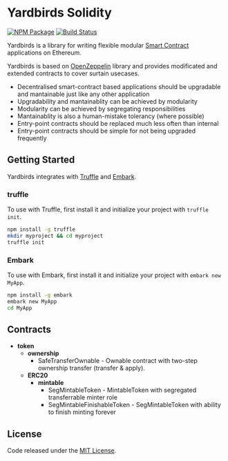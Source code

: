 # Yardbirds Solidity
[![NPM Package](https://img.shields.io/npm/v/yardbirds.svg?style=flat-square)](https://www.npmjs.org/package/yardbirds)
[![Build Status](https://img.shields.io/travis/urvalla/yardbirds.svg?branch=master&style=flat-square)](https://travis-ci.org/urvalla/yardbirds)

Yardbirds is a library for writing flexible modular [Smart Contract](https://en.wikipedia.org/wiki/Smart_contract) applications on Ethereum.

Yardbirds is based on [OpenZeppelin](https://github.com/OpenZeppelin/openzeppelin-solidity) library and provides modificated and extended contracts to cover surtain usecases.

* Decentralised smart-contract based applications should be upgradable and mantainable just like any other application
* Upgradability and mantainablity can be achieved by modularity
* Modularity can be achieved by segregating responsibilities
* Mantainablity is also a human-mistake tolerancy (where possible)
* Entry-point contracts should be replaced much less often than internal
* Entry-point contracts should be simple for not being upgraded frequently

## Getting Started

Yardbirds integrates with [Truffle](https://github.com/ConsenSys/truffle) and [Embark](https://github.com/embark-framework/embark/).

### truffle

To use with Truffle, first install it and initialize your project with `truffle init`.

```sh
npm install -g truffle
mkdir myproject && cd myproject
truffle init
```

### Embark

To use with Embark, first install it and initialize your project with `embark new MyApp`.

```sh
npm install -g embark
embark new MyApp
cd MyApp
```

## Contracts

* **token**
	* **ownership**
		* SafeTransferOwnable - Ownable contract with two-step ownership transfer (transfer & apply).
	* **ERC20**
		* **mintable**
			* SegMintableToken - MintableToken with segregated transferrable minter role
			* SegMintableFinishableToken - SegMintableToken with ability to finish minting forever

## License
Code released under the [MIT License](https://github.com/urvalla/yardbirds/blob/master/LICENSE).
